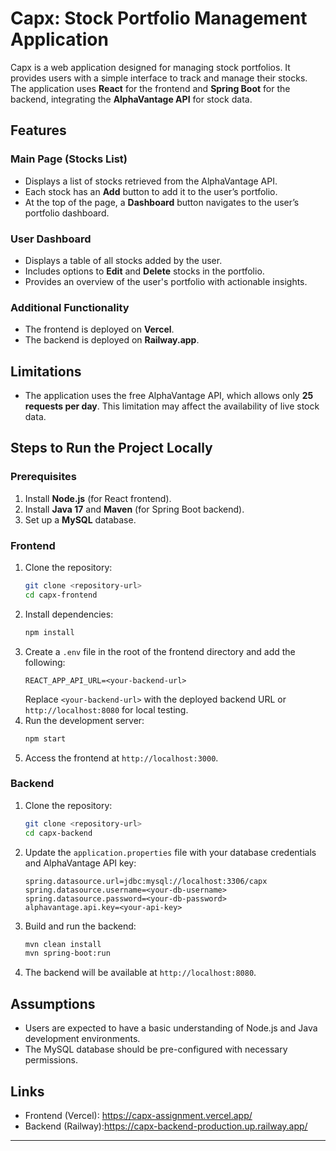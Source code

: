 # Capx: Stock Portfolio Management Application

Capx is a web application designed for managing stock portfolios. It provides users with a simple interface to track and manage their stocks. The application uses **React** for the frontend and **Spring Boot** for the backend, integrating the **AlphaVantage API** for stock data.

## Features

### Main Page (Stocks List)

- Displays a list of stocks retrieved from the AlphaVantage API.
- Each stock has an **Add** button to add it to the user’s portfolio.
- At the top of the page, a **Dashboard** button navigates to the user’s portfolio dashboard.

### User Dashboard

- Displays a table of all stocks added by the user.
- Includes options to **Edit** and **Delete** stocks in the portfolio.
- Provides an overview of the user's portfolio with actionable insights.

### Additional Functionality

- The frontend is deployed on **Vercel**.
- The backend is deployed on **Railway.app**.

## Limitations

- The application uses the free AlphaVantage API, which allows only **25 requests per day**. This limitation may affect the availability of live stock data.

## Steps to Run the Project Locally

### Prerequisites

1. Install **Node.js** (for React frontend).
2. Install **Java 17** and **Maven** (for Spring Boot backend).
3. Set up a **MySQL** database.

### Frontend

1. Clone the repository:
   ```bash
   git clone <repository-url>
   cd capx-frontend
   ```
2. Install dependencies:
   ```bash
   npm install
   ```
3. Create a `.env` file in the root of the frontend directory and add the following:
   ```env
   REACT_APP_API_URL=<your-backend-url>
   ```
   Replace `<your-backend-url>` with the deployed backend URL or `http://localhost:8080` for local testing.
4. Run the development server:
   ```bash
   npm start
   ```
5. Access the frontend at `http://localhost:3000`.

### Backend

1. Clone the repository:
   ```bash
   git clone <repository-url>
   cd capx-backend
   ```
2. Update the `application.properties` file with your database credentials and AlphaVantage API key:
   ```properties
   spring.datasource.url=jdbc:mysql://localhost:3306/capx
   spring.datasource.username=<your-db-username>
   spring.datasource.password=<your-db-password>
   alphavantage.api.key=<your-api-key>
   ```
3. Build and run the backend:
   ```bash
   mvn clean install
   mvn spring-boot:run
   ```
4. The backend will be available at `http://localhost:8080`.

## Assumptions

- Users are expected to have a basic understanding of Node.js and Java development environments.
- The MySQL database should be pre-configured with necessary permissions.

## Links

- Frontend (Vercel): https://capx-assignment.vercel.app/
- Backend (Railway):https://capx-backend-production.up.railway.app/


---



